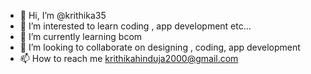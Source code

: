 - 👋 Hi, I’m @krithika35
- 👀 I’m interested to learn coding , app development etc...
- 🌱 I’m currently learning bcom
- 💞️ I’m looking to collaborate on designing , coding, app development
- 📫 How to reach me krithikahinduja2000@gmail.com

<!---
krithika35/krithika35 is a ✨ special ✨ repository because its `README.md` (this file) appears on your GitHub profile.
You can click the Preview link to take a look at your changes.
--->
